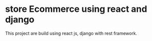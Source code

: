 # store Ecommerce using react and django

This project are build using react js, django with rest framework. 


